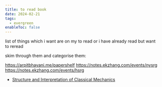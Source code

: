 ```yaml
---
title: to read book
date: 2024-02-21
tags:
  - evergreen
enableToc: false
---
```

list of things which i want are on my to read or i have already read but want to reread

skim through them and categorise them:

https://arpitbhayani.me/papershelf
https://notes.ekzhang.com/events/nysrg
https://notes.ekzhang.com/events/hsrg

- [Structure and Interpretation of Classical Mechanics](https://www.amazon.com/Structure-Interpretation-Classical-Mechanics-Press-dp-0262028964/dp/0262028964/ref=dp_ob_title_bk)
